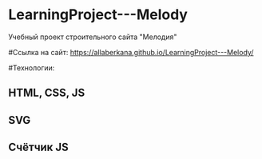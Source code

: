 # LearningProject---Melody
Учебный проект строительного сайта "Мелодия"

#Ссылка на сайт:  https://allaberkana.github.io/LearningProject---Melody/

#Технологии:
## HTML, CSS, JS
## SVG
## Счётчик JS

